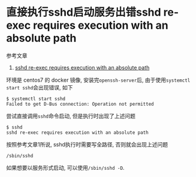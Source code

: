 # 直接执行sshd启动服务出错sshd re-exec requires execution with an absolute path

参考文章

1. [sshd re-exec requires execution with an absolute path](https://blog.csdn.net/zgmzyr/article/details/6846070)

环境是 centos7 的 docker 镜像, 安装完`openssh-server`后, 由于使用`systemctl start sshd`会出现错误, 如下

```
$ systemctl start sshd
Failed to get D-Bus connection: Operation not permitted
```

尝试直接调用`sshd`命令启动, 但是执行时出现了上述问题

```
$ sshd
sshd re-exec requires execution with an absolute path
```

按照参考文章1所说, sshd执行时需要写全路径, 否则就会出现上述问题

```
/sbin/sshd
```

如果想要以服务形式启动, 可以使用`/sbin/sshd -D`.
